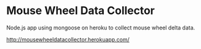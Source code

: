 # Mouse Wheel Data Collector

Node.js app using mongoose on heroku to collect mouse wheel delta data.

http://mousewheeldatacollector.herokuapp.com/
